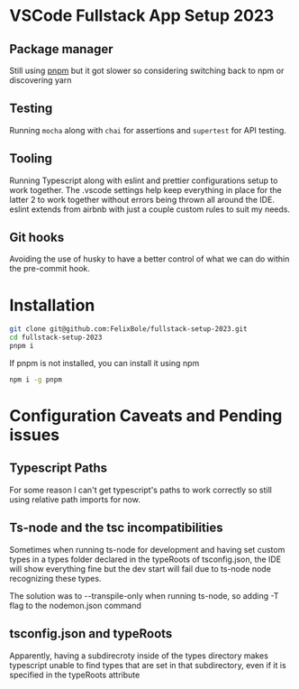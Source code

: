 # VSCode Fullstack App Setup 2023

## Package manager

Still using [pnpm](https://pnpm.io) but it got slower so considering switching back to npm or discovering yarn

## Testing

Running `mocha` along with `chai` for assertions and `supertest` for API testing.

## Tooling

Running Typescript along with eslint and prettier configurations setup to work together. The .vscode settings help keep everything in place for the latter 2 to work together without errors being thrown all around the IDE. eslint extends from airbnb with just a couple custom rules to suit my needs.

## Git hooks

Avoiding the use of husky to have a better control of what we can do within the pre-commit hook.

# Installation

```bash
git clone git@github.com:FelixBole/fullstack-setup-2023.git
cd fullstack-setup-2023
pnpm i
```

If pnpm is not installed, you can install it using npm

```bash
npm i -g pnpm
```

# Configuration Caveats and Pending issues

## Typescript Paths

For some reason I can't get typescript's paths to work correctly so still using relative path imports for now.

## Ts-node and the tsc incompatibilities

Sometimes when running ts-node for development and having set custom types in a types folder declared in the typeRoots of tsconfig.json, the IDE will show everything fine but the dev start will fail due to ts-node node recognizing these types.

The solution was to --transpile-only when running ts-node, so adding -T flag to the nodemon.json command

## tsconfig.json and typeRoots

Apparently, having a subdirecroty inside of the types directory makes typescript unable to find types that are set in that subdirectory, even if it is specified in the typeRoots attribute
